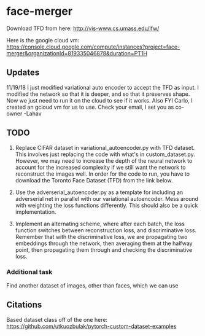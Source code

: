 # face-merger

Download TFD from here: http://vis-www.cs.umass.edu/lfw/

Here is the google cloud vm: https://console.cloud.google.com/compute/instances?project=face-merger&organizationId=819335046878&duration=PT1H

## Updates

11/19/18 I just modified variational auto encoder to accept the TFD as input. I modified the network so that it is deeper, and so that it preserves shape. Now we just need to run it on the cloud to see if it works. Also FYI Carlo, I created an gcloud vm for us to use. Check your email, I set you as co-owner -Lahav

## TODO
1. Replace CIFAR dataset in variational_autoencoder.py with TFD dataset. This involves just replacing the code with what's in custom_dataset.py. However, we may need to increase the depth of the neural network to account for the increased complexity if we still want the network to reconstruct the images well. In order for the code to run, you have to download the Toronto Face Dataset (TFD) from the link below.

2. Use the adverserial_autoencoder.py as a template for including an adverserial net in parallel with our variational autoencoder. Mess around with weighting the loss functions differently. This should also be a quick implementation.

3. Implement an alternating scheme, where after each batch, the loss function switches between reconstruction loss, and discriminative loss. Remember that with the discriminative loss, we are propagating two embeddings through the network, then averaging them at the halfway point, then propagating them through and checking the discriminative loss.

### Additional task
Find another dataset of images, other than faces, which we can use

## Citations

Based dataset class off of the one here: https://github.com/utkuozbulak/pytorch-custom-dataset-examples
